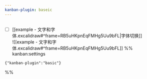 ```yaml
---
kanban-plugin: baseic
---
```

## 
- [ ] [[example - 文字和字体.excalidraw#^frame=RB5uHKpnEqFMHg5Uu9bFL|字体切换]]<br>![[example - 文字和字体.excalidraw#^frame=RB5uHKpnEqFMHg5Uu9bFL]]
%% kanban:settings
```
{"kanban-plugin":"basic"}
```
%%